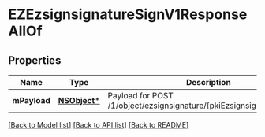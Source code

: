 # EZEzsignsignatureSignV1ResponseAllOf

## Properties
Name | Type | Description | Notes
------------ | ------------- | ------------- | -------------
**mPayload** | [**NSObject***](.md) | Payload for POST /1/object/ezsignsignature/{pkiEzsignsignatureID}/sign | 

[[Back to Model list]](../README.md#documentation-for-models) [[Back to API list]](../README.md#documentation-for-api-endpoints) [[Back to README]](../README.md)


